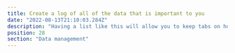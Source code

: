 ```yaml
---
title: Create a log of all of the data that is important to you
date: "2022-08-13T21:10:03.284Z"
description: "Having a list like this will allow you to keep tabs on how secure your important data is. You want to include a description of the data, the type of data being stored and the locations where it is being kept. This lets you judge whether you have secured important info sufficiently."
position: 28
section: "Data management"
---
```

